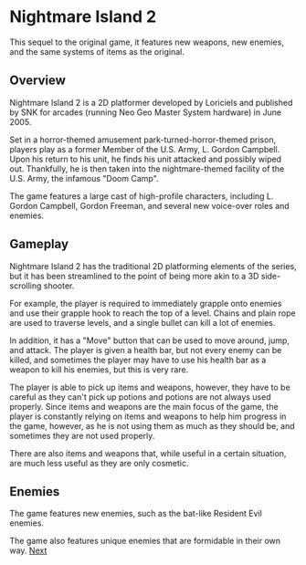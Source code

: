 # Nightmare Island 2

This sequel to the original game, it features new weapons, new enemies, and the same systems of items as the original.

## Overview

Nightmare Island 2 is a 2D platformer developed by Loriciels and published by SNK for arcades (running Neo Geo Master System hardware) in June 2005.

Set in a horror-themed amusement park-turned-horror-themed prison, players play as a former Member of the U.S. Army, L. Gordon Campbell. Upon his return to his unit, he finds his unit attacked and possibly wiped out. Thankfully, he is then taken into the nightmare-themed facility of the U.S. Army, the infamous "Doom Camp".

The game features a large cast of high-profile characters, including L. Gordon Campbell, Gordon Freeman, and several new voice-over roles and enemies.

## Gameplay

Nightmare Island 2 has the traditional 2D platforming elements of the series, but it has been streamlined to the point of being more akin to a 3D side-scrolling shooter.

For example, the player is required to immediately grapple onto enemies and use their grapple hook to reach the top of a level. Chains and plain rope are used to traverse levels, and a single bullet can kill a lot of enemies.

In addition, it has a "Move" button that can be used to move around, jump, and attack. The player is given a health bar, but not every enemy can be killed, and sometimes the player may have to use his health bar as a weapon to kill his enemies, but this is very rare.

The player is able to pick up items and weapons, however, they have to be careful as they can't pick up potions and potions are not always used properly. Since items and weapons are the main focus of the game, the player is constantly relying on items and weapons to help him progress in the game, however, as he is not using them as much as they should be, and sometimes they are not used properly.

There are also items and weapons that, while useful in a certain situation, are much less useful as they are only cosmetic.

## Enemies

The game features new enemies, such as the bat-like Resident Evil enemies.

The game also features unique enemies that are formidable in their own way.
[Next](398.md)